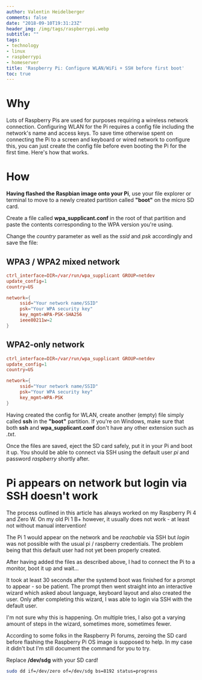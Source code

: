 ```yaml
---
author: Valentin Heidelberger
comments: false
date: "2018-09-10T19:31:23Z"
header_img: /img/tags/raspberrypi.webp
subtitle: ""
tags:
- technology
- linux
- raspberrypi
- homeserver
title: 'Raspberry Pi: Configure WLAN/WiFi + SSH before first boot'
toc: true
---
```

# Why
Lots of Raspberry Pis are used for purposes requiring a wireless network connection. Configuring WLAN for the Pi requires a config file including the network's name and access keys. To save time otherwise spent on connecting the Pi to a screen and keyboard or wired network to configure this, you can just create the config file before even booting the Pi for the first time. Here's how that works.

# How
**Having flashed the Raspbian image onto your Pi**, use your file explorer or terminal to move to a newly created partition called **"boot"** on the micro SD card.

Create a file called **wpa_supplicant.conf** in the root of that partition and paste the contents corresponding to the WPA version you're using.

Change the *country* parameter as well as the *ssid* and *psk* accordingly and save the file:

## WPA3 / WPA2 mixed network
``` conf
ctrl_interface=DIR=/var/run/wpa_supplicant GROUP=netdev
update_config=1
country=US

network={
     ssid="Your network name/SSID"
     psk="Your WPA security key"
     key_mgmt=WPA-PSK-SHA256
     ieee80211w=2
}
```

## WPA2-only network
``` conf
ctrl_interface=DIR=/var/run/wpa_supplicant GROUP=netdev
update_config=1
country=US

network={
     ssid="Your network name/SSID"
     psk="Your WPA security key"
     key_mgmt=WPA-PSK
}
```

Having created the config for WLAN, create another (empty) file simply called **ssh** in the **"boot"** partition. If you're on Windows, make sure that both **ssh** and **wpa_supplicant.conf** don't have any other extension such as *.txt*.

Once the files are saved, eject the SD card safely, put it in your Pi and boot it up. You should be able to connect via SSH using the default user *pi* and password *raspberry* shortly after.

# Pi appears on network but login via SSH doesn't work
The process outlined in this article has always worked on my Raspberry Pi 4 and Zero W. On my old Pi 1 B+ however, it usually does not work - at least not without manual intervention!

The Pi 1 would appear on the network and be *reachable* via SSH but *login* was not possible with the usual pi / raspberry credentials. The problem being that this default user had not yet been properly created.

After having added the files as described above, I had to connect the Pi to a monitor, boot it up and wait...

It took at least 30 seconds after the systemd boot was finished for a prompt to appear - so be patient. The prompt then went straight into an interactive wizard which asked about language, keyboard layout and also created the user. Only after completing this wizard, I was able to login via SSH with the default user.

I'm not sure why this is happening. On multiple tries, I also got a varying amount of steps in the wizard, sometimes more, sometimes fewer.

According to some folks in the Raspberry Pi forums, zeroing the SD card before flashing the Raspberry Pi OS image is supposed to help. In my case it didn't but I'm still document the command for you to try.

Replace **/dev/sdg** with your SD card!

``` bash
sudo dd if=/dev/zero of=/dev/sdg bs=8192 status=progress
```